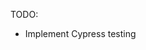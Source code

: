 TODO:
 - Implement Cypress testing





 <!-- X Refactor callback.ts, abstract requests into their own files/functions
 X Make Dashboard frontend
  X Fix responsiveness in less than 369px
 X Connect to firestore emulator
 - We should start writing tests
  - The backend shouldn't allow me to login with another provider that uses an email already in the database
 - First time i get discord user in the backend, send to firestore, then pull from it in the frontend
 - Use References data types instead of writing the ids of users/events in a string field
 - We shouldn't request from the discord api, instead it should be from our own database
 - See the documentation from next js to handle typography -->



<!-- Problem: if i sign in with discord and then with google, it lets me do it.
Side effects:
 1. The provider info is filled with the google info.
 2. photoURL and username are the same as in discord.

 Observations:
  - on mobile: i need to put email and password in the browser, even though i have logged in with google in my phone (outside the browser)
    - Is it because i'm using redirect instead of popup?
  - Getting user info from database would take longer than just using info provided by the api
   - Maybe forcing to use info stored in db if the api didn't provide anything (worst-case scenario?)

working on right now: "getting user data from db only 
when there's no data from the api" -->

<!-- 
- With discord we could store the user info from the backend and then
in the client, fetch the user profile from our database -->